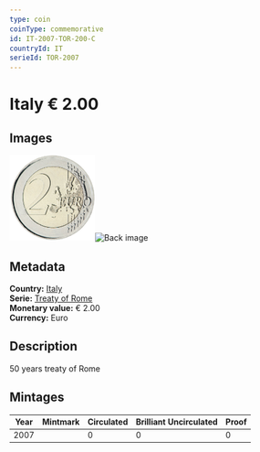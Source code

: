```yaml
---
type: coin
coinType: commemorative
id: IT-2007-TOR-200-C
countryId: IT
serieId: TOR-2007
---
```


# Italy € 2.00

## Images

<img src="../../Images/common-2007-200.png" height="150" alt="Front image"><img src="Images/IT-2007-200-000.png" height="150" alt="Back image">

## Metadata

**Country:** [Italy](../../Countries/Italy/index.md)\
**Serie:** [Treaty of Rome](index.md)\
**Monetary value:** € 2.00\
**Currency:** Euro

## Description
50 years treaty of Rome

## Mintages

| Year | Mintmark | Circulated | Brilliant Uncirculated | Proof |
| ---- | -------- | ---------- | ---------------------- | ----- |
| 2007 |  | 0| 0 | 0 |
